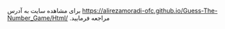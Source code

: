 برای مشاهده سایت به آدرس 
https://alirezamoradi-ofc.github.io/Guess-The-Number_Game/Html/
.مراجعه فرمایید
